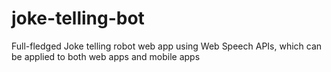 # joke-telling-bot
Full-fledged Joke telling robot web app using Web Speech APIs, which can be applied to both web apps and mobile apps
